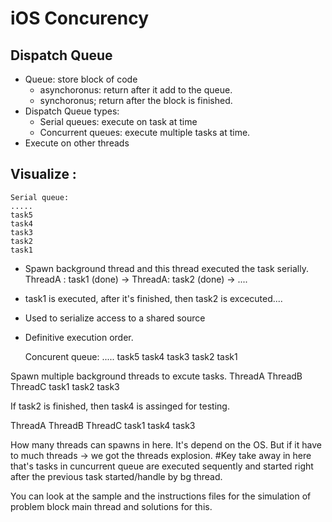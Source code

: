 # iOS Concurency
## Dispatch Queue

-  Queue: store block of code
    * asynchoronus: return after it add to the queue.  
    * synchoronus; return after the block is finished.
-  Dispatch Queue types: 
    * Serial queues: execute on task at time
    * Concurrent queues: execute multiple tasks at time.
-  Execute on other threads

## Visualize : 
    
    Serial queue: 
    .....
    task5
    task4
    task3
    task2
    task1 
* Spawn background thread and this thread executed the task serially.
    ThreadA : task1 (done) -> ThreadA: task2 (done) -> ....
* task1 is executed, after it's finished, then task2 is excecuted....
* Used to serialize access to a shared source
* Definitive execution order.


    Concurent queue: 
    .....
    task5
    task4
    task3
    task2
    task1 

Spawn multiple background threads to excute tasks.
ThreadA         ThreadB     ThreadC
task1           task2       task3

If task2 is finished, then task4 is assinged for testing.

ThreadA         ThreadB     ThreadC
task1           task4       task3 

How many threads can spawns in here. It's depend on the OS. But if it have to much threads -> we got the threads explosion. 
#Key take away in here that's tasks in cuncurrent queue are executed sequently and started right after the previous task started/handle by bg thread.


You can look at the sample and the instructions files for the simulation of problem block main thread and solutions for this.
 
